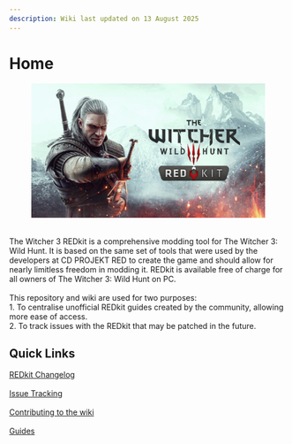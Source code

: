 ```yaml
---
description: Wiki last updated on 13 August 2025
---
```


# Home



<div align="center"><figure><img src=".gitbook/assets/capsule_616x353.jpg" alt=""><figcaption></figcaption></figure></div>

\
The Witcher 3 REDkit is a comprehensive modding tool for The Witcher 3: Wild Hunt. It is based on the same set of tools that were used by the developers at CD PROJEKT RED to create the game and should allow for nearly limitless freedom in modding it. REDkit is available free of charge for all owners of The Witcher 3: Wild Hunt on PC.\
\
This repository and wiki are used for two purposes:\
1\. To centralise unofficial REDkit guides created by the community, allowing more ease of access. \
2\. To track issues with the REDkit that may be patched in the future.

## Quick Links

[REDkit Changelog](redkit-changelog.md)\
\
[Issue Tracking](issue-tracking.md)\
\
[Contributing to the wiki](contributing-to-the-wiki.md)\
\
[Guides](broken-reference)
